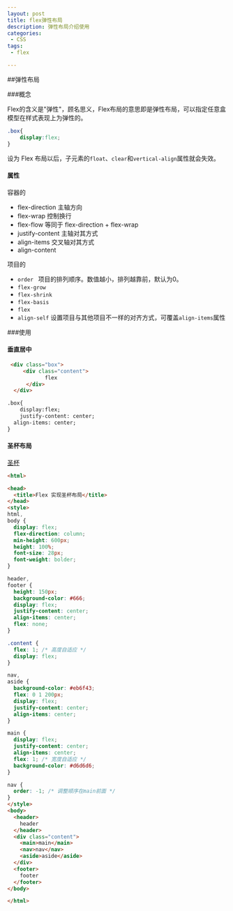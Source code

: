 ```yaml
---
layout: post
title: flex弹性布局
description: 弹性布局介绍使用
categories:
 - CSS
tags: 
 - flex

---
```


##弹性布局

###概念

Flex的含义是"弹性"，顾名思义，Flex布局的意思即是弹性布局，可以指定任意盒模型在样式表现上为弹性的。

```css
.box{
	display:flex;
}
```

设为 Flex 布局以后，子元素的`float`、`clear`和`vertical-align`属性就会失效。

#### 属性

容器的

- flex-direction    主轴方向
- flex-wrap    控制换行
- flex-flow  等同于   flex-direction + flex-wrap
- justify-content   主轴对其方式
- align-items    交叉轴对其方式
- align-content 

项目的

- `order `    项目的排列顺序。数值越小，排列越靠前，默认为0。
- `flex-grow`
- `flex-shrink`
- `flex-basis`
- `flex`
- `align-self`  设置项目与其他项目不一样的对齐方式，可覆盖`align-items`属性

###使用

#### 垂直居中

```html
 <div class="box">
     <div class="content">
  			flex
      </div>
  </div>

.box{
	display:flex;
	justify-content: center;
  align-items: center;
}

```



#### 圣杯布局

[圣杯](![]({{site.url}}/assets/images/css/shengbei.jpg))

```html
<html>

<head>
  <title>Flex 实现圣杯布局</title>
</head>
<style>
html,
body {
  display: flex;
  flex-direction: column;
  min-height: 600px;
  height: 100%;
  font-size: 28px;
  font-weight: bolder;
}

header,
footer {
  height: 150px;
  background-color: #666;
  display: flex;
  justify-content: center;
  align-items: center;
  flex: none;
}

.content {
  flex: 1; /* 高度自适应 */
  display: flex;
}

nav,
aside {
  background-color: #eb6f43;
  flex: 0 1 200px;
  display: flex;
  justify-content: center;
  align-items: center;
}

main {
  display: flex;
  justify-content: center;
  align-items: center;
  flex: 1; /* 宽度自适应 */
  background-color: #d6d6d6;
}

nav {
  order: -1; /* 调整顺序在main前面 */
}
</style>
<body>
  <header>
    header
  </header>
  <div class="content">
    <main>main</main>
    <nav>nav</nav>
    <aside>aside</aside>
  </div>
  <footer>
    footer
  </footer>
</body>

</html>
```




